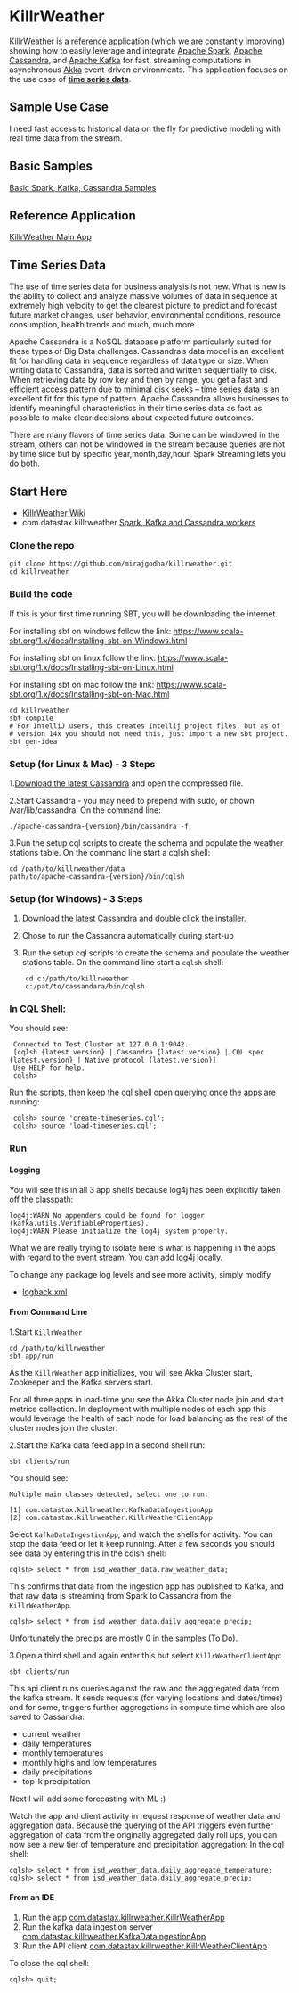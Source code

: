 # KillrWeather

KillrWeather is a reference application (which we are constantly improving) showing how to easily leverage and integrate [Apache Spark](http://spark.apache.org),
[Apache Cassandra](http://cassandra.apache.org), and [Apache Kafka](http://kafka.apache.org) for fast, streaming computations in asynchronous [Akka](http://akka.io) event-driven environments. This application focuses on the use case of  **[time series data](https://github.com/killrweather/killrweather/wiki/4.-Time-Series-Data-Model)**.  
  
## Sample Use Case
I need fast access to historical data  on the fly for  predictive modeling  with real time data from the stream. 

## Basic Samples
[Basic Spark, Kafka, Cassandra Samples](https://github.com/killrweather/killrweather/tree/master/killrweather-examples/src/main/scala/com/datastax/killrweather)

## Reference Application 
[KillrWeather Main App](https://github.com/killrweather/killrweather/tree/master/killrweather-app/src/main/scala/com/datastax/killrweather)

## Time Series Data 
The use of time series data for business analysis is not new. What is new is the ability to collect and analyze massive volumes of data in sequence at extremely high velocity to get the clearest picture to predict and forecast future market changes, user behavior, environmental conditions, resource consumption, health trends and much, much more.

Apache Cassandra is a NoSQL database platform particularly suited for these types of Big Data challenges. Cassandra’s data model is an excellent fit for handling data in sequence regardless of data type or size. When writing data to Cassandra, data is sorted and written sequentially to disk. When retrieving data by row key and then by range, you get a fast and efficient access pattern due to minimal disk seeks – time series data is an excellent fit for this type of pattern. Apache Cassandra allows businesses to identify meaningful characteristics in their time series data as fast as possible to make clear decisions about expected future outcomes.

There are many flavors of time series data. Some can be windowed in the stream, others can not be windowed in the stream because queries are not by time slice but by specific year,month,day,hour. Spark Streaming lets you do both.

## Start Here
* [KillrWeather Wiki](https://github.com/killrweather/killrweather/wiki) 
* com.datastax.killrweather [Spark, Kafka and Cassandra workers](http://github.com/killrweather/killrweather/tree/master/killrweather-app/src/it/scala/com/datastax/killrweather)

### Clone the repo

    git clone https://github.com/mirajgodha/killrweather.git
    cd killrweather


### Build the code 
If this is your first time running SBT, you will be downloading the internet.

For installing sbt on windows follow the link: https://www.scala-sbt.org/1.x/docs/Installing-sbt-on-Windows.html

For installing sbt on linux follow the link: https://www.scala-sbt.org/1.x/docs/Installing-sbt-on-Linux.html

For installing sbt on mac follow the link: https://www.scala-sbt.org/1.x/docs/Installing-sbt-on-Mac.html

    cd killrweather
    sbt compile
    # For IntelliJ users, this creates Intellij project files, but as of
    # version 14x you should not need this, just import a new sbt project.
    sbt gen-idea

### Setup (for Linux & Mac) - 3 Steps
1.[Download the latest Cassandra](http://cassandra.apache.org/download/) and open the compressed file.

2.Start Cassandra - you may need to prepend with sudo, or chown /var/lib/cassandra. On the command line:


    ./apache-cassandra-{version}/bin/cassandra -f

3.Run the setup cql scripts to create the schema and populate the weather stations table.
On the command line start a cqlsh shell:

    cd /path/to/killrweather/data
    path/to/apache-cassandra-{version}/bin/cqlsh

### Setup (for Windows) - 3 Steps
1. [Download the latest Cassandra](http://www.planetcassandra.org/cassandra) and double click the installer.

2. Chose to run the Cassandra automatically during start-up

3. Run the setup cql scripts to create the schema and populate the weather stations table.
On the command line start a `cqlsh` shell:

```
    cd c:/path/to/killrweather
    c:/pat/to/cassandara/bin/cqlsh
```

### In CQL Shell:
You should see:

     Connected to Test Cluster at 127.0.0.1:9042.
     [cqlsh {latest.version} | Cassandra {latest.version} | CQL spec {latest.version} | Native protocol {latest.version}]
     Use HELP for help.
     cqlsh>

Run the scripts, then keep the cql shell open querying once the apps are running:

     cqlsh> source 'create-timeseries.cql';
     cqlsh> source 'load-timeseries.cql';


### Run
#### Logging
You will see this in all 3 app shells because log4j has been explicitly taken off the classpath:

    log4j:WARN No appenders could be found for logger (kafka.utils.VerifiableProperties).
    log4j:WARN Please initialize the log4j system properly.

What we are really trying to isolate here is what is happening in the apps with regard to the event stream.
You can add log4j locally.

To change any package log levels and see more activity, simply modify
- [logback.xml](http://github.com/killrweather/killrweather/tree/master/killrweather-core/src/resources/logback.xml)

#### From Command Line
1.Start `KillrWeather`

    cd /path/to/killrweather
    sbt app/run

As the `KillrWeather` app initializes, you will see Akka Cluster start, Zookeeper and the Kafka servers start.

For all three apps in load-time you see the Akka Cluster node join and start metrics collection. In deployment with multiple nodes of each app
this would leverage the health of each node for load balancing as the rest of the cluster nodes join the cluster:

2.Start the Kafka data feed app
In a second shell run:

    sbt clients/run

You should see:

    Multiple main classes detected, select one to run:

    [1] com.datastax.killrweather.KafkaDataIngestionApp
    [2] com.datastax.killrweather.KillrWeatherClientApp

Select `KafkaDataIngestionApp`, and watch the shells for activity. You can stop the data feed or let it keep running.
After a few seconds you should see data by entering this in the cqlsh shell:

    cqlsh> select * from isd_weather_data.raw_weather_data;

This confirms that data from the ingestion app has published to Kafka, and that raw data is
streaming from Spark to Cassandra from the `KillrWeatherApp`.

    cqlsh> select * from isd_weather_data.daily_aggregate_precip;

Unfortunately the precips are mostly 0 in the samples (To Do).

3.Open a third shell and again enter this but select `KillrWeatherClientApp`:

    sbt clients/run
This api client runs queries against the raw and the aggregated data from the kafka stream.
It sends requests (for varying locations and dates/times) and for some, triggers further aggregations
in compute time which are also saved to Cassandra:

* current weather
* daily temperatures
* monthly temperatures
* monthly highs and low temperatures
* daily precipitations
* top-k precipitation

Next I will add some forecasting with ML :)

Watch the app and client activity in request response of weather data and aggregation data.
Because the querying of the API triggers even further aggregation of data from the originally
aggregated daily roll ups, you can now see a new tier of temperature and precipitation aggregation:
In the cql shell:

    cqlsh> select * from isd_weather_data.daily_aggregate_temperature;
    cqlsh> select * from isd_weather_data.daily_aggregate_precip;

#### From an IDE
1. Run the app [com.datastax.killrweather.KillrWeatherApp](https://github.com/killrweather/killrweather/blob/master/killrweather-app/src/main/scala/com/datastax/killrweather/KillrWeatherApp.scala)
2. Run the kafka data ingestion server [com.datastax.killrweather.KafkaDataIngestionApp](https://github.com/killrweather/killrweather/blob/master/killrweather-clients/src/main/scala/com/datastax/killrweather/KafkaDataIngestionApp.scala)
3. Run the API client [com.datastax.killrweather.KillrWeatherClientApp](https://github.com/killrweather/killrweather/blob/master/killrweather-clients/src/main/scala/com/datastax/killrweather/KillrWeatherClientApp.scala)

To close the cql shell:

    cqlsh> quit;

